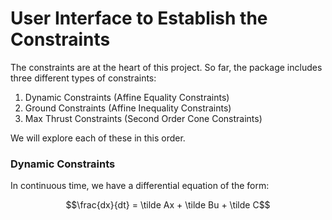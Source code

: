 # User Interface to Establish the Constraints

The constraints are at the heart of this project. So far, the package includes
three different types of constraints:
1. Dynamic Constraints (Affine Equality Constraints)
2. Ground Constraints (Affine Inequality Constraints)
3. Max Thrust Constraints (Second Order Cone Constraints)

We will explore each of these in this order.

### Dynamic Constraints
In continuous time, we have a differential equation of the form:

```math
\frac{dx}{dt} = \tilde Ax + \tilde Bu + \tilde C
```
